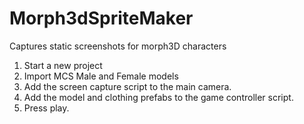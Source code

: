 # Morph3dSpriteMaker
Captures static screenshots for morph3D characters

1. Start a new project
2. Import MCS Male and Female models
3. Add the screen capture script to the main camera.
4. Add the model and clothing prefabs to the game controller script.
5. Press play.
